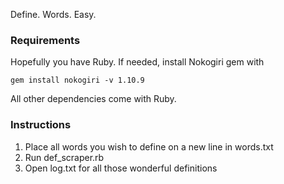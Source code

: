 Define. Words. Easy.

### Requirements
Hopefully you have Ruby.
If needed, install Nokogiri gem with
```
gem install nokogiri -v 1.10.9
```
All other dependencies come with Ruby.

### Instructions
1. Place all words you wish to define on a new line in words.txt
2. Run def_scraper.rb
3. Open log.txt for all those wonderful definitions